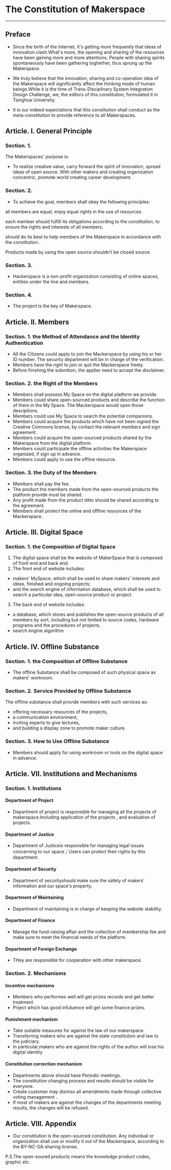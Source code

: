 # The Constitution of Makerspace
--- 
## Preface
- Since the birth of the Internet, it's getting more frequently that ideas of innovation clash.What's more, the opening and sharing of the resources have been gaining more and more attentions. People with sharing spirits spontaneously have been gathering toghether, thus sprung up the Makerspace.

- We truly believe that the innovation, sharing and co-operation idea of the Makerspace will significantly affect the thinking mode of human beings.While it is the time of Trans-Disciplinary System Integration Design Challenge, we, the editors of this constitution, formulated it in Tsinghua University.

- It is our indeed expectations that this constitution shall conduct as the meta-constitution to provide reference to all Makerspaces.


## Article. I.  General Principle

### Section. 1.

The Makerspaces' purpose is:

- To realize creative value, carry forward the spirit of innovation, spread  ideas of open source.
With other makers and creating organization concentric, promote world creating career development.

### Section. 2.

- To achieve the goal, members shall obey  the following principles:

all members are equal, enjoy equal rights in the use of resources.

each member should fulfill its obligations according to the constitution, to ensure the rights and interests of all members.

should do its best to help  members of  the Makerspace in accordance with the constitution .

Products made by using the open source shouldn’t be closed source.

### Section. 3.

- Hackerspace  is a non-profit organization consisting of online spaces, entities under the line and members.

### Section. 4.

- The project is the key of Makerspace.

## Article. II. Members

### Section. 1. the Method of Attendance and the Identity Authentication
- All the Citizens could apply to join the Mackerspace by using his or her ID number. The security department will be in charge of the verification.
- Members have the right to join or quit the Mackerspace freely.
- Before finishing the submition, the applier need to accept the disclaimer.

### Section. 2. the Right of the Members
- Members shall possess My Space on the digital platform we provide.
- Members could share open-sourced  products and describe the function of them in the My Space. The Mackerspace would  open those desciptions.
- Members could use My Space to search the potential companions.
- Members could acquire the products which have not been signed the Creative Commons license, by contact the relevant members and sign agreement.
- Members could acquire the open-sourced products shared by the Makerspace from the digital platform. 
- Members could participate the offline activities the Makerspace organized, if sign up in advance.
- Members could apply to use the offline resource.

### Section. 3. the Duty of the Members
- Members shall pay the fee.
- The product the members made from the open-sourced products the platform provide must be shared.
- Any profit made from the product ditto should be shared according to the agreement.
- Members shall protect the online and offline resources of the Mackerspace. 

## Article. III. Digital Space
### Section. 1. the Composition of Digital Space
1. The digital space shall be the website of MakerSpace that is composed of front end and back end.
2. The front end of website includes:
- makers' MySpace, which shall be used to share makers' interests and ideas, finished and ongoing projects;
- and the search engine of information database, which shall be used to search a particular idea,  open-source product or project.
3. The back end of website includes:
- a database, which stores and publishes the open-source products of all members by sort, including but not limited to source codes, hardware programs and the procedures of projects.
- search engine algorithm

## Article. IV. Offline Substance
### Section. 1. the Composition of Offline Substance
- The offline Substance shall be composed of such physical space as makers' workroom. 

### Section. 2. Service Provided by Offline Substance
The offline substance shall provide members with such services as: 
- offering necessary resources of the projects,
- a communication environment,
- inviting experts to give lectures, 
- and building a display zone to promote maker culture.

### Section. 3. How to Use Offline Substance 
- Members should apply for using workroom or tools on the digital space in advance. 

## Article. VII. Institutions and Mechanisms

### Section. 1. Institutions

#### Department of Project

- Department of project is responsible for managing all the projects of makerspace.Including application of  the projects , and evaluation of projects.
 
#### Department of Justice
- Department of Justiceis responsible for managing legal issues concerning to our space；Users can protect their rights by this department.

#### Department of Security
- Department of securityshould make sure the safety of makers' information and our space's property.  

#### Department of Maintaining
- Department of maintaining is in charge of keeping the website stability.

#### Department of Finance
- Manage the fund-raising affair and the collection of membership fee and make sure to meet the financial needs of the platform.
#### Department of Foreign Exchange
- THey are responsible for cooperation with other makerspace.

### Section. 2. Mechanisms
#### Incentive mechanisms
- Members who performes well will get prizes  records and get better treatment
- Priject which has good infuluence will get some finance prizes.  

#### Punishment mechanism
- Take suitable measures for against the law of our makerspace.
- Transferring makers who are against  the state constitution and law to the judiciary.
- In particular,makers who are against the rights of the author will lose his digital identity

#### Constitution correction mechanism
- Departments above should have  Periodic meetings. 
- The constitution changing process and results should be visible for everyone.
- Create customer may dismiss all amendments made through collective voting management ..
- If most of makers are against the changes of the departments meeting results, the changes will be refused.

## Article. VIII. Appendix
- Our constitution is the open-sourced constitution. Any individual or organization shall use or modify it out of the Mackerspace, according to the BY-NC-SA-sharing license.

P.S.The open-soured products means the knowledge product codes, graphic etc.


